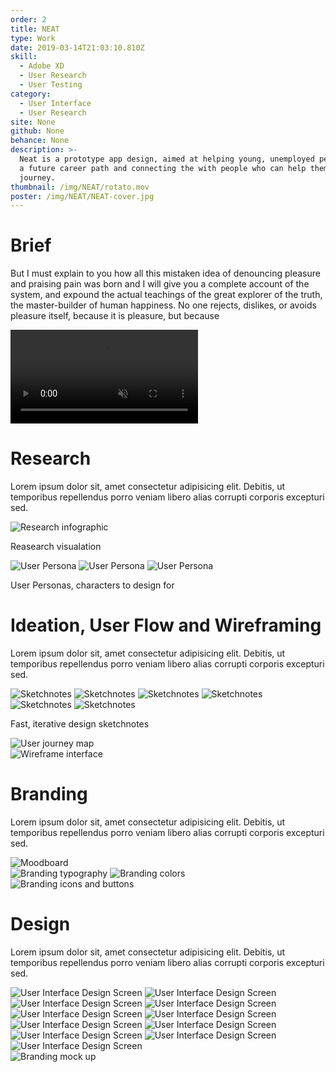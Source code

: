 ```yaml
---
order: 2
title: NEAT
type: Work
date: 2019-03-14T21:03:10.810Z
skill:
  - Adobe XD
  - User Research
  - User Testing
category:
  - User Interface
  - User Research
site: None
github: None
behance: None
description: >-
  Neat is a prototype app design, aimed at helping young, unemployed people find
  a future career path and connecting the with people who can help them on their
  journey.
thumbnail: /img/NEAT/rotato.mov
poster: /img/NEAT/NEAT-cover.jpg
---
```


<div class="work-section brief">
      <h1>Brief</h1>
      <p>But I must explain to you how all this mistaken idea of denouncing pleasure and praising pain was born and I will give you a complete account of the system, and expound the actual teachings of the great explorer of the truth, the master-builder of human happiness. No one rejects, dislikes, or avoids pleasure itself, because it is pleasure, but because</p>
</div>

<div class="work-section">
  <div class="work-image-video">
    <video autoplay loop muted playsinline src="/img/NEAT/rotato.mov"></video>
  </div> 
</div>

<div class="work-section">
    <div class="work-text-container">
      <div class="work-text">
        <h1>Research</h1>
        <p>            Lorem ipsum dolor sit, amet consectetur adipisicing elit. Debitis, ut temporibus repellendus porro veniam libero alias corrupti corporis excepturi sed.
        </p>
      </div>
    </div>
    <div class="work-images">
      <div class="work-image-stack">
        <img data-src="/img/NEAT/research-stats.png" alt="Research infographic"/>
        <p>Reasearch visualation</p>
      </div>
      <div class="work-image-stack">
        <img data-src="/img/NEAT/user-jake.png" alt="User Persona"/>
        <img data-src="/img/NEAT/user-jennifer.png" alt="User Persona"/>
        <img data-src="/img/NEAT/user-terry.png" alt="User Persona"/>
        <p>User Personas, characters to design for</p>
      </div>
    </div>
  </div>

<div class="work-section">
    <div class="work-text-container">
      <div class="work-text">
        <h1>Ideation, User Flow and Wireframing</h1>
        <p>            Lorem ipsum dolor sit, amet consectetur adipisicing elit. Debitis, ut temporibus repellendus porro veniam libero alias corrupti corporis excepturi sed.
        </p>
      </div>
    </div>
    <div class="work-images">
      <div class="work-image-grid">
        <img data-src="/img/NEAT/sketchnote-1.png" alt="Sketchnotes"/>
        <img data-src="/img/NEAT/sketchnote-2.png" alt="Sketchnotes"/>
        <img data-src="/img/NEAT/sketchnote-3.png" alt="Sketchnotes"/>
        <img data-src="/img/NEAT/sketchnote-4.png" alt="Sketchnotes"/>
        <img data-src="/img/NEAT/sketchnote-5.png" alt="Sketchnotes"/>
        <img data-src="/img/NEAT/sketchnote-6.png" alt="Sketchnotes"/>
        <p>Fast, iterative design sketchnotes</p>
      </div>
      <div class="work-image-fullwidth">
        <img data-src="/img/NEAT/user-map.png" alt="User journey map"/>
      </div>
      <div class="work-image-fullwidth">
        <img data-src="/img/NEAT/wireframes-display.png" alt="Wireframe interface"/>
      </div>
    </div>
</div>

<div class="work-section">
    <div class="work-text-container">
      <div class="work-text">
        <h1>Branding</h1>
        <p>            Lorem ipsum dolor sit, amet consectetur adipisicing elit. Debitis, ut temporibus repellendus porro veniam libero alias corrupti corporis excepturi sed.
        </p>
      </div>
    </div>
    <div class="work-images">
      <div class="work-image-fullwidth">
        <img data-src="/img/NEAT/moodboard.jpg" alt="Moodboard"/>
      </div>
      <div class="work-image-grid large-tiles">
        <img data-src="/img/NEAT/branding-1.png" alt="Branding typography"/>
        <img data-src="/img/NEAT/branding-2.png" alt="Branding colors"/>
      </div>
      <div class="work-image-fullwidth">
        <img data-src="/img/NEAT/branding-3.png" alt="Branding icons and buttons"/>
      </div>
    </div>
</div>

<div class="work-section">
  <div class="work-text-container">
    <div class="work-text">
      <h1>Design</h1>
      <p>            Lorem ipsum dolor sit, amet consectetur adipisicing elit. Debitis, ut temporibus repellendus porro veniam libero alias corrupti corporis excepturi sed.
      </p>
    </div>
  </div>
  <div class="work-images">
    <div class="work-image-grid">
      <img data-src="/img/NEAT/ui-screen-1.png" alt="User Interface Design Screen"/>
      <img data-src="/img/NEAT/ui-screen-2.png" alt="User Interface Design Screen"/>
      <img data-src="/img/NEAT/ui-screen-3.png" alt="User Interface Design Screen"/>
      <img data-src="/img/NEAT/ui-screen-4.png" alt="User Interface Design Screen"/>
      <img data-src="/img/NEAT/ui-screen-5.png" alt="User Interface Design Screen"/>
      <img data-src="/img/NEAT/ui-screen-6.png" alt="User Interface Design Screen"/>
      <img data-src="/img/NEAT/ui-screen-7.png" alt="User Interface Design Screen"/>
      <img data-src="/img/NEAT/ui-screen-8.png" alt="User Interface Design Screen"/>
      <img data-src="/img/NEAT/ui-screen-9.png" alt="User Interface Design Screen"/>
      <img data-src="/img/NEAT/ui-screen-10.png" alt="User Interface Design Screen"/>
      <img data-src="/img/NEAT/ui-screen-11.png" alt="User Interface Design Screen"/>
    </div>
  </div>
</div>
<div class="work-section">
  <div class="work-images">
    <div class="work-image-fullwidth">
      <img data-src="/img/NEAT/landing-mock.png" alt="Branding mock up"/>
    </div>
  </div>
</div>
  
